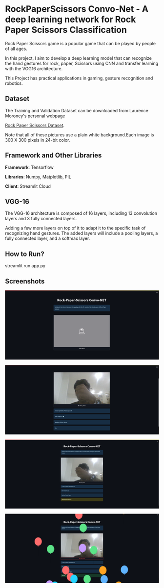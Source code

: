 # RockPaperScissors Convo-Net - A deep learning network for Rock Paper Scissors Classification

Rock Paper Scissors game is a popular game that can be played by people of all ages.

In this project, I aim to develop a deep learning model that can recognize the hand gestures for rock, paper, Scissors using CNN and transfer learning with the VGG16 architecture.

This Project has practical applications in gaming, gesture recognition and robotics.
## Dataset
The Training and Validation Dataset can be downloaded from Laurence Moroney's personal webpage

[Rock Paper Scissors Dataset](https://laurencemoroney.com/datasets.html).

Note that all of these pictures use a plain white background.Each image is 300 X 300 pixels in 24-bit color.
## Framework and Other Libraries

**Framework**: Tensorflow

**Libraries**: Numpy, Matplotlib, PIL

**Client**: Streamlit Cloud


## VGG-16

The VGG-16 architecture is composed of 16 layers, including 13 convolution layers and 3 fully connected layers.

Adding a few more layers on top of it to adapt it to the specific task of recognizing hand gestures. The added layers will include a pooling layers, a fully connected layer, and a softmax layer. 

## How to Run?

streamlit run app.py

## Screenshots

![Output](https://github.com/MuthuPalaniappan925/RockPaperScissor-Convo-NET/blob/master/Outputs/output_1.png "Output")

![Output](https://github.com/MuthuPalaniappan925/RockPaperScissor-Convo-NET/blob/master/Outputs/output_2.png "Output")

![Output](https://github.com/MuthuPalaniappan925/RockPaperScissor-Convo-NET/blob/master/Outputs/output_3.png "Output")

![Output](https://github.com/MuthuPalaniappan925/RockPaperScissor-Convo-NET/blob/master/Outputs/output_4.png "Output")
